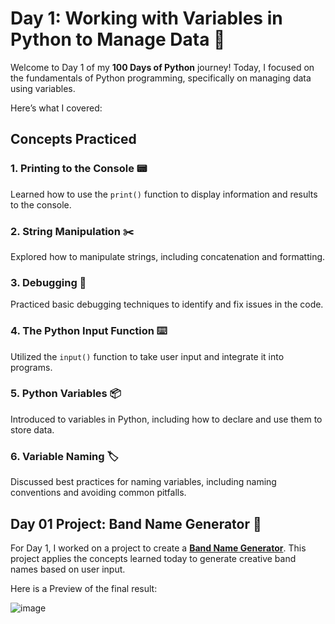 # Day 1: Working with Variables in Python to Manage Data 🐍

Welcome to Day 1 of my **100 Days of Python** journey! Today, I focused on the fundamentals of Python programming, specifically on managing data using variables. 

Here’s what I covered:

## Concepts Practiced

### 1. Printing to the Console 📟
Learned how to use the `print()` function to display information and results to the console.

### 2. String Manipulation ✂️
Explored how to manipulate strings, including concatenation and formatting.

### 3. Debugging 🐞
Practiced basic debugging techniques to identify and fix issues in the code.

### 4. The Python Input Function ⌨️
Utilized the `input()` function to take user input and integrate it into programs.

### 5. Python Variables 📦
Introduced to variables in Python, including how to declare and use them to store data.

### 6. Variable Naming 🏷️
Discussed best practices for naming variables, including naming conventions and avoiding common pitfalls.

## Day 01 Project: Band Name Generator 🎸

For Day 1, I worked on a project to create a [**Band Name Generator**](Band-Name-Generator-Project.py). This project applies the concepts learned today to generate creative band names based on user input.

Here is a Preview of the final result:

![image](https://github.com/user-attachments/assets/f978f242-347e-4aa3-8164-399e63ab69f6)
